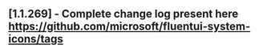 ## [1.1.269] - Complete change log present here https://github.com/microsoft/fluentui-system-icons/tags